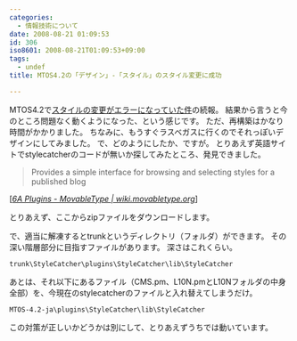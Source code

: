```yaml
---
categories:
  - 情報技術について
date: 2008-08-21 01:09:53
id: 306
iso8601: 2008-08-21T01:09:53+09:00
tags:
  - undef
title: MTOS4.2の「デザイン」-「スタイル」のスタイル変更に成功

---
```


<p>MTOS4.2で<a href="http://www.nishimiyahara.net/2008/08/19/011350" target="_blank">スタイルの変更がエラーになっていた件</a>の続報。
結果から言うと今のところ問題なく動くようになった、という感じです。
ただ、再構築はかなり時間がかかりました。
ちなみに、もうすぐラスベガスに行くのでそれっぽいデザインにしてみました。
で、どのようにしたか、ですが。
とりあえず英語サイトでstylecatcherのコードが無いか探してみたところ、発見できました。</p>

<blockquote cite="http://wiki.movabletype.org/6A_Plugins" title="6A Plugins - MovableType | wiki.movabletype.org" class="blockquote"><p>Provides a simple interface for browsing and selecting styles for a published blog</p></blockquote>

<div class="cite">[<cite><a href="https://github.com/movabletype/Documentation/wiki">6A Plugins - MovableType | wiki.movabletype.org</a></cite>]</div>

<p>とりあえず、ここからzipファイルをダウンロードします。</p>

<p>
で、適当に解凍するとtrunkというディレクトリ（フォルダ）ができます。
その深い階層部分に目指すファイルがあります。
深さはこれくらい。</p>

<pre><code>trunk\StyleCatcher\plugins\StyleCatcher\lib\StyleCatcher</code></pre>

<p>あとは、それ以下にあるファイル（CMS.pm、L10N.pmとL10Nフォルダの中身全部）を、今現在のstylecatcherのファイルと入れ替えてしまうだけ。</p>

<pre><code>MTOS-4.2-ja\plugins\StyleCatcher\lib\StyleCatcher</code></pre>

<p>この対策が正しいかどうかは別にして、とりあえずうちでは動いています。</p>
    	